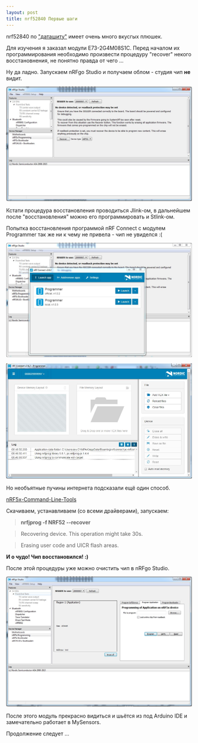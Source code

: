 ```yaml
---
layout: post
title: nrf52840 Первые шаги
---
```


nrf52840 по ["даташиту"](https://www.nordicsemi.com/DocLib/Content/Product_Spec/nRF52840/latest/keyfeatures_html5) имеет очень много вкусгых плюшек.

Для изучения я заказал модули E73-2G4M08S1C. Перед началом их программирования необходимо произвести процедуру "recover" некого восстановнения, не понятно правда от чего ...

Ну да ладно. Запускаем nRFgo Studio и получаем облом - студия чип **не** видит.

![nRFgo Studio](/images/nrf52840_1.JPG "Облом 1")

Кстати процедура восстановления проводиться Jlink-ом, в дальнейшем после "восстановления" можно его программировать и Stlink-ом.

Попытка восстановления программой nRF Connect c модулем Programmer так же ни к чему не привела - чип не увиделся :(

![nRF Connect](/images/nrf52840_2.JPG "nRF Connect")

![nRF Connect](/images/nrf52840_3.JPG "nRF Connect облом 2")

Но необъятные пучины интернета подсказали ещё один способ.

[nRF5x-Command-Line-Tools](https://www.nordicsemi.com/Software-and-Tools/Development-Tools/nRF5-Command-Line-Tools)

Скачиваем, устанавливаем (со всеми драйверами), запускаем:

>**nrfjprog -f NRF52 --recover**

>Recovering device. This operation might take 30s.

>Erasing user code and UICR flash areas.

**И о чудо! Чип восстановился! :)**

После этой процедуры уже можно очистить чип в nRFgo Studio.

![nRFgo Studio](/images/nrf52840_4.JPG "nRFgo Studio")

После этого модуль прекрасно видиться и шьётся из под Arduino IDE и замечательно работает в MySensors.

Продолжение следует ...
